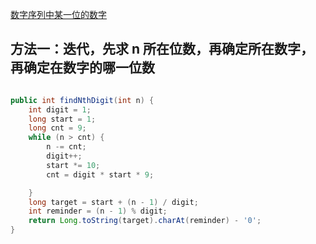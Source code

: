 [数字序列中某一位的数字](https://leetcode-cn.com/problems/shu-zi-xu-lie-zhong-mou-yi-wei-de-shu-zi-lcof/) 

## 方法一：迭代，先求 n 所在位数，再确定所在数字，再确定在数字的哪一位数

```java

public int findNthDigit(int n) {
    int digit = 1;
    long start = 1;
    long cnt = 9;
    while (n > cnt) {
        n -= cnt;
        digit++;
        start *= 10;
        cnt = digit * start * 9;

    }
    long target = start + (n - 1) / digit;
    int reminder = (n - 1) % digit;
    return Long.toString(target).charAt(reminder) - '0';
}

```